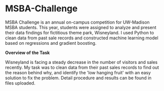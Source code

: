 # MSBA-Challenge
MSBA Challenge is an annual on-campus competition for UW-Madison MSBA students. This year, students were assigned to analyze and present their data findings for fictitious theme park, Wisneyland. I used Python to clean data from past sale records and constructed machine learning model based on regressions and gradient boosting. 

**Overview of the Task**

Wisneyland is facing a steady decrease in the number of visitors and sales recently. My task was to clean data from their past sales records to find out the reason behind why, and identify the 'low hanging fruit' with an easy solution to fix the problem. Detail procedure and results can be found in files uploaded.
